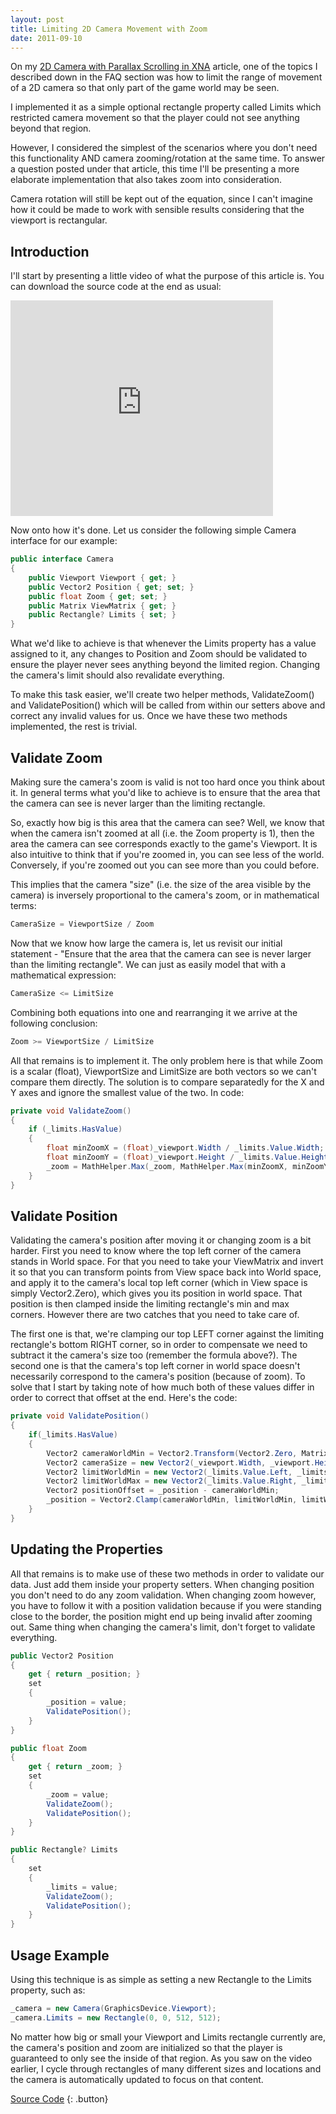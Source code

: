 ```yaml
---
layout: post
title: Limiting 2D Camera Movement with Zoom
date: 2011-09-10
---
```


On my [2D Camera with Parallax Scrolling in XNA](/2d-camera-with-parallax-scrolling-in-xna) article, one of the topics I described down in the FAQ section was how to limit the range of movement of a 2D camera so that only part of the game world may be seen.

I implemented it as a simple optional rectangle property called Limits which restricted camera movement so that the player could not see anything beyond that region.

However, I considered the simplest of the scenarios where you don't need this functionality AND camera zooming/rotation at the same time. To answer a question posted under that article, this time I'll be presenting a more elaborate implementation that also takes zoom into consideration.

Camera rotation will still be kept out of the equation, since I can't imagine how it could be made to work with sensible results considering that the viewport is rectangular.

## Introduction

I'll start by presenting a little video of what the purpose of this article is. You can download the source code at the end as usual:

<iframe width="420" height="345" src="http://www.youtube.com/embed/tZGl8Utw_cs" allowfullscreen="" frameborder="0"></iframe>

Now onto how it's done. Let us consider the following simple Camera interface for our example:

~~~ c#
public interface Camera
{
    public Viewport Viewport { get; }
    public Vector2 Position { get; set; }
    public float Zoom { get; set; }
    public Matrix ViewMatrix { get; }
    public Rectangle? Limits { set; }
}
~~~

What we'd like to achieve is that whenever the Limits property has a value assigned to it, any changes to Position and Zoom should be validated to ensure the player never sees anything beyond the limited region. Changing the camera's limit should also revalidate everything.

To make this task easier, we'll create two helper methods, ValidateZoom() and ValidatePosition() which will be called from within our setters above and correct any invalid values for us. Once we have these two methods implemented, the rest is trivial.

## Validate Zoom

Making sure the camera's zoom is valid is not too hard once you think about it. In general terms what you'd like to achieve is to ensure that the area that the camera can see is never larger than the limiting rectangle.

So, exactly how big is this area that the camera can see? Well, we know that when the camera isn't zoomed at all (i.e. the Zoom property is 1), then the area the camera can see corresponds exactly to the game's Viewport. It is also intuitive to think that if you're zoomed in, you can see less of the world. Conversely, if you're zoomed out you can see more than you could before.

This implies that the camera "size" (i.e. the size of the area visible by the camera) is inversely proportional to the camera's zoom, or in mathematical terms:

~~~ c#
CameraSize = ViewportSize / Zoom
~~~

Now that we know how large the camera is, let us revisit our initial statement - "Ensure that the area that the camera can see is never larger than the limiting rectangle". We can just as easily model that with a mathematical expression:

~~~ c#
CameraSize <= LimitSize
~~~

Combining both equations into one and rearranging it we arrive at the following conclusion:

~~~ c#
Zoom >= ViewportSize / LimitSize
~~~

All that remains is to implement it. The only problem here is that while Zoom is a scalar (float), ViewportSize and LimitSize are both vectors so we can't compare them directly. The solution is to compare separatedly for the X and Y axes and ignore the smallest value of the two. In code:

~~~ c#
private void ValidateZoom()
{
    if (_limits.HasValue)
    {
        float minZoomX = (float)_viewport.Width / _limits.Value.Width;
        float minZoomY = (float)_viewport.Height / _limits.Value.Height;
        _zoom = MathHelper.Max(_zoom, MathHelper.Max(minZoomX, minZoomY));
    }
}
~~~


## Validate Position

Validating the camera's position after moving it or changing zoom is a bit harder. First you need to know where the top left corner of the camera stands in World space. For that you need to take your ViewMatrix and invert it so that you can transform points from View space back into World space, and apply it to the camera's local top left corner (which in View space is simply Vector2.Zero), which gives you its position in world space. That position is then clamped inside the limiting rectangle's min and max corners. However there are two catches that you need to take care of.

The first one is that, we're clamping our top LEFT corner against the limiting rectangle's bottom RIGHT corner, so in order to compensate we need to subtract it the camera's size too (remember the formula above?). The second one is that the camera's top left corner in world space doesn't necessarily correspond to the camera's position (because of zoom). To solve that I start by taking note of how much both of these values differ in order to correct that offset at the end. Here's the code:

~~~ c#
private void ValidatePosition()
{
    if(_limits.HasValue)
    {
        Vector2 cameraWorldMin = Vector2.Transform(Vector2.Zero, Matrix.Invert(ViewMatrix));
        Vector2 cameraSize = new Vector2(_viewport.Width, _viewport.Height) / _zoom;
        Vector2 limitWorldMin = new Vector2(_limits.Value.Left, _limits.Value.Top);
        Vector2 limitWorldMax = new Vector2(_limits.Value.Right, _limits.Value.Bottom);
        Vector2 positionOffset = _position - cameraWorldMin;
        _position = Vector2.Clamp(cameraWorldMin, limitWorldMin, limitWorldMax - cameraSize) + positionOffset;
    }
}
~~~


## Updating the Properties

All that remains is to make use of these two methods in order to validate our data. Just add them inside your property setters. When changing position you don't need to do any zoom validation. When changing zoom however, you have to follow it with a position validation because if you were standing close to the border, the position might end up being invalid after zooming out. Same thing when changing the camera's limit, don't forget to validate everything.

~~~ c#
public Vector2 Position
{
    get { return _position; }
    set
    {
        _position = value;
        ValidatePosition();
    }
}

public float Zoom
{
    get { return _zoom;	}
    set
    {
        _zoom = value;
        ValidateZoom();
        ValidatePosition();
    }
}

public Rectangle? Limits
{
    set
    {
        _limits = value;
        ValidateZoom();
        ValidatePosition();
    }
}
~~~


## Usage Example

Using this technique is as simple as setting a new Rectangle to the Limits property, such as:

~~~ c#
_camera = new Camera(GraphicsDevice.Viewport);
_camera.Limits = new Rectangle(0, 0, 512, 512);
~~~

No matter how big or small your Viewport and Limits rectangle currently are, the camera's position and zoom are initialized so that the player is guaranteed to only see the inside of that region. As you saw on the video earlier, I cycle through rectangles of many different sizes and locations and the camera is automatically updated to focus on that content.

[Source Code](https://github.com/davidluzgouveia/CameraLimiting)
{: .button}
